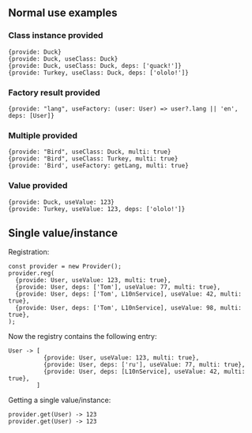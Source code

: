 ## Normal use examples

### Class instance provided

```
{provide: Duck}
{provide: Duck, useClass: Duck}
{provide: Duck, useClass: Duck, deps: ['quack!']}
{provide: Turkey, useClass: Duck, deps: ['ololo!']}
```

### Factory result provided

```
{provide: "lang", useFactory: (user: User) => user?.lang || 'en', deps: [User]}
```

### Multiple provided

```
{provide: "Bird", useClass: Duck, multi: true}
{provide: "Bird", useClass: Turkey, multi: true}
{provide: 'Bird', useFactory: getLang, multi: true}
```

### Value provided

```
{provide: Duck, useValue: 123}
{provide: Turkey, useValue: 123, deps: ['ololo!']}
```

## Single value/instance

Registration:

```
const provider = new Provider();
provider.reg(
  {provide: User, useValue: 123, multi: true},
  {provide: User, deps: ['Tom'], useValue: 77, multi: true},
  {provide: User, deps: ['Tom', L10nService], useValue: 42, multi: true},
  {provide: User, deps: ['Tom', L10nService], useValue: 98, multi: true},
);
```

Now the registry contains the following entry:

```
User -> [
          {provide: User, useValue: 123, multi: true},
          {provide: User, deps: ['ru'], useValue: 77, multi: true},
          {provide: User, deps: [L10nService], useValue: 42, multi: true},
        ]
```

Getting a single value/instance:

```
provider.get(User) -> 123
provider.get(User) -> 123
```


